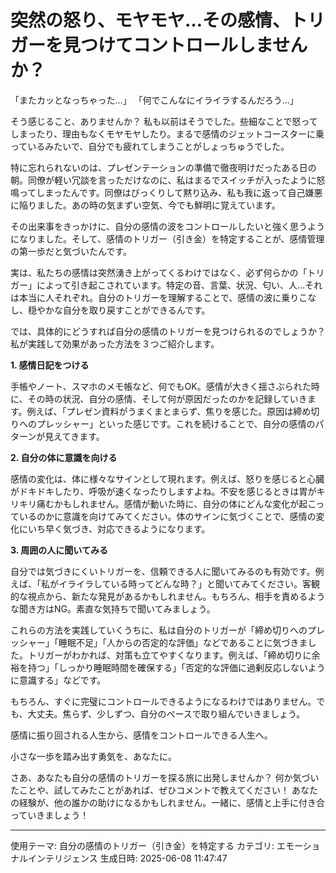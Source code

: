 # 突然の怒り、モヤモヤ…その感情、トリガーを見つけてコントロールしませんか？

「またカッとなっちゃった…」
「何でこんなにイライラするんだろう…」

そう感じること、ありませんか？  私も以前はそうでした。些細なことで怒ってしまったり、理由もなくモヤモヤしたり。まるで感情のジェットコースターに乗っているみたいで、自分でも疲れてしまうことがしょっちゅうでした。

特に忘れられないのは、プレゼンテーションの準備で徹夜明けだったある日の朝。同僚が軽い冗談を言っただけなのに、私はまるでスイッチが入ったように怒鳴ってしまったんです。同僚はびっくりして黙り込み、私も我に返って自己嫌悪に陥りました。あの時の気まずい空気、今でも鮮明に覚えています。

その出来事をきっかけに、自分の感情の波をコントロールしたいと強く思うようになりました。そして、感情のトリガー（引き金）を特定することが、感情管理の第一歩だと気づいたんです。

実は、私たちの感情は突然湧き上がってくるわけではなく、必ず何らかの「トリガー」によって引き起こされています。特定の音、言葉、状況、匂い、人…それは本当に人それぞれ。自分のトリガーを理解することで、感情の波に乗りこなし、穏やかな自分を取り戻すことができるんです。

では、具体的にどうすれば自分の感情のトリガーを見つけられるのでしょうか？ 私が実践して効果があった方法を３つご紹介します。

**1. 感情日記をつける**

手帳やノート、スマホのメモ帳など、何でもOK。感情が大きく揺さぶられた時に、その時の状況、自分の感情、そして何が原因だったのかを記録していきます。例えば、「プレゼン資料がうまくまとまらず、焦りを感じた。原因は締め切りへのプレッシャー」といった感じです。これを続けることで、自分の感情のパターンが見えてきます。

**2. 自分の体に意識を向ける**

感情の変化は、体に様々なサインとして現れます。例えば、怒りを感じると心臓がドキドキしたり、呼吸が速くなったりしますよね。不安を感じるときは胃がキリキリ痛むかもしれません。感情が動いた時に、自分の体にどんな変化が起こっているのかに意識を向けてみてください。体のサインに気づくことで、感情の変化にいち早く気づき、対応できるようになります。

**3. 周囲の人に聞いてみる**

自分では気づきにくいトリガーを、信頼できる人に聞いてみるのも有効です。例えば、「私がイライラしている時ってどんな時？」と聞いてみてください。客観的な視点から、新たな発見があるかもしれません。もちろん、相手を責めるような聞き方はNG。素直な気持ちで聞いてみましょう。

これらの方法を実践していくうちに、私は自分のトリガーが「締め切りへのプレッシャー」「睡眠不足」「人からの否定的な評価」などであることに気づきました。トリガーがわかれば、対策も立てやすくなります。例えば、「締め切りに余裕を持つ」「しっかり睡眠時間を確保する」「否定的な評価に過剰反応しないように意識する」などです。

もちろん、すぐに完璧にコントロールできるようになるわけではありません。でも、大丈夫。焦らず、少しずつ、自分のペースで取り組んでいきましょう。

感情に振り回される人生から、感情をコントロールできる人生へ。

小さな一歩を踏み出す勇気を、あなたに。


さあ、あなたも自分の感情のトリガーを探る旅に出発しませんか？  何か気づいたことや、試してみたことがあれば、ぜひコメントで教えてください！ あなたの経験が、他の誰かの助けになるかもしれません。一緒に、感情と上手に付き合っていきましょう！

---
使用テーマ: 自分の感情のトリガー（引き金）を特定する
カテゴリ: エモーショナルインテリジェンス
生成日時: 2025-06-08 11:47:47

